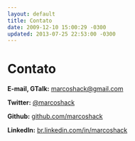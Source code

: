 ```yaml
---           
layout: default
title: Contato
date: 2009-12-10 15:00:29 -0300
updated: 2013-07-25 22:53:00 -0300
---
```

# Contato

**E-mail, GTalk:** marcoshack@gmail.com

**Twitter:** [@marcoshack](http://twitter.com/marcoshack)

**Github:** [github.com/marcoshack](http://github.com/marcoshack)

**LinkedIn:** [br.linkedin.com/in/marcoshack](http://br.linkedin.com/in/marcoshack/)
